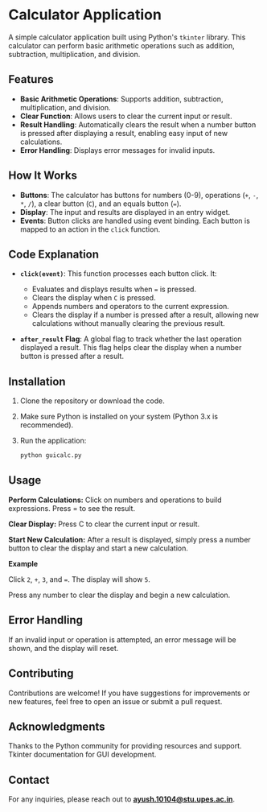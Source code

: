 # Calculator Application

A simple calculator application built using Python's `tkinter` library. This calculator can perform basic arithmetic operations such as addition, subtraction, multiplication, and division.

## Features

- **Basic Arithmetic Operations**: Supports addition, subtraction, multiplication, and division.
- **Clear Function**: Allows users to clear the current input or result.
- **Result Handling**: Automatically clears the result when a number button is pressed after displaying a result, enabling easy input of new calculations.
- **Error Handling**: Displays error messages for invalid inputs.

## How It Works

- **Buttons**: The calculator has buttons for numbers (0-9), operations (`+`, `-`, `*`, `/`), a clear button (`C`), and an equals button (`=`).
- **Display**: The input and results are displayed in an entry widget.
- **Events**: Button clicks are handled using event binding. Each button is mapped to an action in the `click` function.

## Code Explanation

- **`click(event)`**: This function processes each button click. It:
  - Evaluates and displays results when `=` is pressed.
  - Clears the display when `C` is pressed.
  - Appends numbers and operators to the current expression.
  - Clears the display if a number is pressed after a result, allowing new calculations without manually clearing the previous result.

- **`after_result` Flag**: A global flag to track whether the last operation displayed a result. This flag helps clear the display when a number button is pressed after a result.

## Installation

1. Clone the repository or download the code.
2. Make sure Python is installed on your system (Python 3.x is recommended).
3. Run the application:

   ```bash
   python guicalc.py
## Usage

**Perform Calculations:** Click on numbers and operations to build expressions. Press = to see the result.

**Clear Display:** Press C to clear the current input or result.

**Start New Calculation:** After a result is displayed, simply press a number button to clear the display and start a new calculation.

**Example**

Click `2`, `+`, `3`, and `=`. The display will show `5`.

Press any number to clear the display and begin a new calculation.

## Error Handling

If an invalid input or operation is attempted, an error message will be shown, and the display will reset.

## Contributing

Contributions are welcome! If you have suggestions for improvements or new features, feel free to open an issue or submit a pull request.

## Acknowledgments

Thanks to the Python community for providing resources and support.
Tkinter documentation for GUI development.

## Contact

For any inquiries, please reach out to **ayush.10104@stu.upes.ac.in**.
